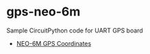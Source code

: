 # gps-neo-6m
Sample CircuitPython code for UART GPS board

- [NEO-6M GPS Coordinates](https://chatgpt.com/share/678e56d7-ec68-8002-a3c1-4ac879d6a0ec)
